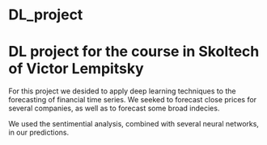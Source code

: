 # DL_project
# DL project for the course in Skoltech of Victor Lempitsky

For this project we desided to apply deep learning techniques to the forecasting of financial time series. We seeked to forecast close prices for several companies, as well as to forecast some broad indecies. 

We used the sentimential analysis, combined with several neural networks, in our predictions.
